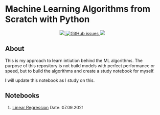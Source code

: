 # Machine Learning Algorithms from Scratch with Python 
<p align = 'center'>
<a href = 'https://www.python.org/downloads/release/python-396/'>
   <img src = 'https://img.shields.io/badge/python-v3.9-blue'>
 </a>

 <a href="https://github.com/orkunaran/ml_algorithms_from_scratch/issues">
  <img alt="GitHub issues" src="https://img.shields.io/github/issues/orkunaran/ml_algorithms_from_scratch">
 </a>
 
 <img src = 'https://badges.pufler.dev/visits/orkunaran/ml_algorithms_from_scratch'>
<p>

## About

This is my approach to learn intiution behind the ML algorithms. The purpose of this repository is not build models with perfect performance or speed, but to build the algorithms and create a study notebook for myself.

I will update this notebook as I study on this. 

## Notebooks

1. [Linear Regression](https://github.com/orkunaran/ml_algorithms_from_scratch/blob/main/Linear%20Regression.ipynb) Date: 07.09.2021


